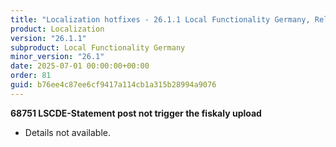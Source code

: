 ```yaml
---
title: "Localization hotfixes - 26.1.1 Local Functionality Germany, Release date July 1, 2025 - Hotfixes"
product: Localization
version: "26.1.1"
subproduct: Local Functionality Germany
minor_version: "26.1"
date: 2025-07-01 00:00:00+00:00
order: 81
guid: b76ee4c87ee6cf9417a114cb1a315b28994a9076
---
```


<strong>68751 LSCDE-Statement post not trigger the fiskaly upload</strong>
<ul><li>Details not available.</li></ul>
